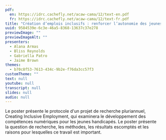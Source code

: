 ```yaml
---
pdf:
  en: https://idrc.cachefly.net/acaw-cama/12/text-en.pdf
  fr: https://idrc.cachefly.net/acaw-cama/12/text-fr.pdf
title: "Création d’emplois inclusifs : renforcer l’autonomie des jeunes en situation de handicap grâce au développement de compétences accessibles et inclusives"
uuid: 9584539e-6c3e-46a5-8368-13637c37e278
previewImage: ""
previewImageAlt: ""
presenters:
  - Alana Armas
  - Bliss Reynolds
  - Gabriella Patro
  - Jaime Brown
themes:
  - b70c8f53-7613-434c-9b2e-f76da3cc57f3
customTheme: ""
text: null
youtube: null
transcript: null
slides: null
audio: null
---
```

Le poster présente le protocole d'un projet de recherche pluriannuel, Creating Inclusive Employment, qui examinera le développement des compétences numériques pour les jeunes handicapés. Le poster présente la question de recherche, les méthodes, les résultats escomptés et les raisons pour lesquelles ce travail est important.
